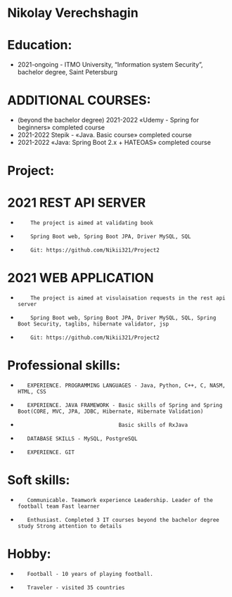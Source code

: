 # Nikolay Verechshagin

# Education:
* 2021-ongoing - 	ITMO University, “Information system Security”, bachelor degree, Saint Petersburg

#    ADDITIONAL COURSES: 
* (beyond the bachelor degree) 2021-2022    «Udemy - Spring for beginners» completed course
* 2021-2022	  Stepik - «Java. Basic course» completed course
* 2021-2022	  «Java: Spring Boot 2.x + HATEOAS» completed course
# Project:
# 2021                REST API SERVER
*         The project is aimed at validating book
*         Spring Boot web, Spring Boot JPA, Driver MySQL, SQL
*         Git: https://github.com/Nikii321/Project2         
# 2021                 WEB APPLICATION 
*         The project is aimed at visulaisation requests in the rest api server
*         Spring Boot web, Spring Boot JPA, Driver MySQL, SQL, Spring Boot Security, taglibs, hibernate validator, jsp
*         Git: https://github.com/Nikii321/Project2
# Professional skills:                                   
*        EXPERIENCE. PROGRAMMING LANGUAGES - Java, Python, C++, C, NASM, HTML, CSS 
*        EXPERIENCE. JAVA FRAMEWORK - Basic skills of Spring and Spring Boot(CORE, MVC, JPA, JDBC, Hibernate, Hibernate Validation)
*		                              Basic skills of RxJava
*        DATABASE SKILLS - MySQL, PostgreSQL 
*        EXPERIENCE. GIT
# Soft skills:
*        Communicable. Teamwork experience Leadership. Leader of the football team Fast learner
*        Enthusiast. Completed 3 IT courses beyond the bachelor degree study Strong attention to details
# Hobby:
*        Football - 10 years of playing football. 
*        Traveler - visited 35 countries
